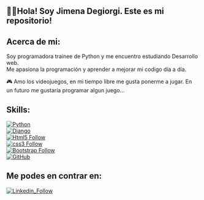 ## 👋🏻Hola! Soy Jimena Degiorgi. Este es mi repositorio! 

## Acerca de mi:  
Soy programadora trainee de Python y me encuentro estudiando Desarrollo web.  
Me apasiona la programación y aprender a mejorar mi codigo día a día.  
  
🎮 Amo los videojuegos, en mi tiempo libre me gusta ponerme a jugar. En un futuro me gustaría programar algun juego...  
  
 ## Skills:  
 [![Python](https://img.shields.io/badge/Python-F7DF1E?style=for-the-badge&logo=python&logoColor=white&labelColor=101010)](#)  
 [![Django](https://img.shields.io/badge/Django-green?style=for-the-badge&logo=django&logoColor=white&labelColor=101010)](#)  
 [![Html5 Follow](https://img.shields.io/badge/HTML5-E34F26?style=for-the-badge&logo=HTML5&logoColor=white&labelColor=101010)](#)  
 [![css3 Follow](https://img.shields.io/badge/CSS3-1572B6?style=for-the-badge&logo=CSS3&logoColor=white&labelColor=101010)](#)  
 [![Bootstrap Follow](https://img.shields.io/badge/Bootstrap-563D7C?style=for-the-badge&logo=bootstrap&logoColor=white&labelColor=101010)](#)  
 [![GitHub](https://img.shields.io/badge/github-%23121011.svg?style=for-the-badge&logo=github&logoColor=white)](#)  
  
  
 ## Me podes en contrar en:  
 [![Linkedin_Follow](https://img.shields.io/badge/LinkedIn-0077B5?style=for-the-badge&logo=linkedin&logoColor=white&labelColor=101010)](https://www.linkedin.com/in/jimena-anahí-degiorgi/ "Linkedin" )
